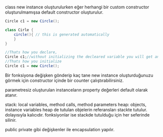class new instance oluşturulurken eğer herhangi bir custom constructor oluşturulmamışsa default constructor oluşturulur.

```java
Circle c1 = new Circle();

class Cirle {
    circle(){ // this is generated automatically
    }
}
```

```java
//Thats how you declare,
Circle c1;//without initializing the decleared variable you will get an object reference error.
//Thats how you initialize
Circle c1 = new Circle();
```

Bir fonksiyona değişken gönderip kaç tane new instance oluşturduğunuzu görmek için constructor içinde bir counter çalıştırabilirsiniz.

parametresiz oluşturulan instanceların property değerleri default olarak atanır.

stack: local variables, method calls, method parameters
heap: objects, instance variables
heap de tutulan objelerin referansları stackte tutulur.
dolayısıyla kalıcıdır.
fonksiyonlar ise stackde tutulduğu için her seferinde silinir.

public private gibi değişkenler ile encapsulation yapılır.
